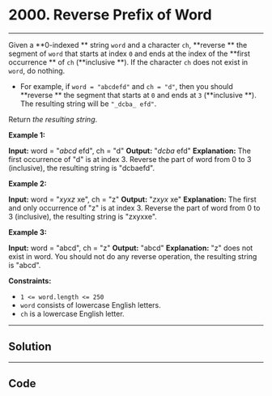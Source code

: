 # 2000. Reverse Prefix of Word

---

Given a **0-indexed ** string `word` and a character `ch`, **reverse ** the segment of `word` that starts at index `0` and ends at the index of the **first occurrence ** of `ch` (**inclusive **). If the character `ch` does not exist in `word`, do nothing.

  * For example, if `word = "abcdefd"` and `ch = "d"`, then you should **reverse ** the segment that starts at `0` and ends at `3` (**inclusive **). The resulting string will be `"_dcba_ efd"`.



Return _the resulting string_.

 

**Example 1:**


**Input:** word = "_abcd_ efd", ch = "d"
**Output:** "_dcba_ efd"
**Explanation:**  The first occurrence of "d" is at index 3. 
Reverse the part of word from 0 to 3 (inclusive), the resulting string is "dcbaefd".


**Example 2:**


**Input:** word = "_xyxz_ xe", ch = "z"
**Output:** "_zxyx_ xe"
**Explanation:**  The first and only occurrence of "z" is at index 3.
Reverse the part of word from 0 to 3 (inclusive), the resulting string is "zxyxxe".


**Example 3:**


**Input:** word = "abcd", ch = "z"
**Output:** "abcd"
**Explanation:**  "z" does not exist in word.
You should not do any reverse operation, the resulting string is "abcd".


 

**Constraints:**

  * `1 <= word.length <= 250`
  * `word` consists of lowercase English letters.
  * `ch` is a lowercase English letter.

---

## Solution



---

## Code
```python


```